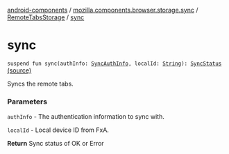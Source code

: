 [android-components](../../index.md) / [mozilla.components.browser.storage.sync](../index.md) / [RemoteTabsStorage](index.md) / [sync](./sync.md)

# sync

`suspend fun sync(authInfo: `[`SyncAuthInfo`](../../mozilla.components.concept.sync/-sync-auth-info/index.md)`, localId: `[`String`](https://kotlinlang.org/api/latest/jvm/stdlib/kotlin/-string/index.html)`): `[`SyncStatus`](../../mozilla.components.concept.sync/-sync-status/index.md) [(source)](https://github.com/mozilla-mobile/android-components/blob/master/components/browser/storage-sync/src/main/java/mozilla/components/browser/storage/sync/RemoteTabsStorage.kt#L77)

Syncs the remote tabs.

### Parameters

`authInfo` - The authentication information to sync with.

`localId` - Local device ID from FxA.

**Return**
Sync status of OK or Error

